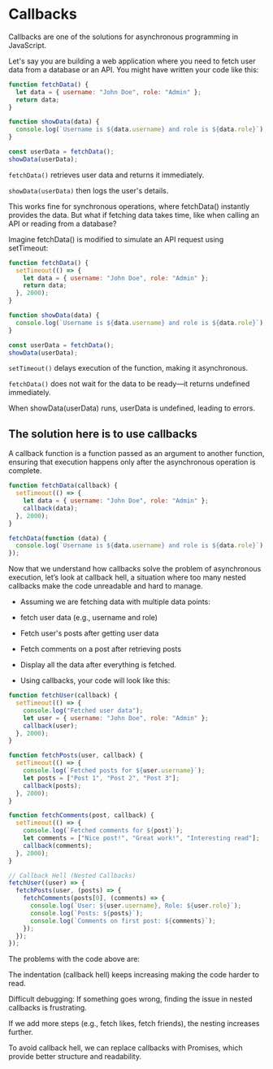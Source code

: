# Callbacks

Callbacks are one of the solutions for asynchronous programming in JavaScript.

Let's say you are building a web application where you need to fetch user data from a database or an API. You might have written your code like this:

```js
function fetchData() {
  let data = { username: "John Doe", role: "Admin" };
  return data;
}

function showData(data) {
  console.log(`Username is ${data.username} and role is ${data.role}`);
}

const userData = fetchData();
showData(userData);
```

`fetchData()` retrieves user data and returns it immediately.

`showData(userData)` then logs the user's details.

This works fine for synchronous operations, where fetchData() instantly provides the data. But what if fetching data takes time, like when calling an API or reading from a database?

Imagine fetchData() is modified to simulate an API request using setTimeout:

```js
function fetchData() {
  setTimeout(() => {
    let data = { username: "John Doe", role: "Admin" };
    return data;
  }, 2000);
}

function showData(data) {
  console.log(`Username is ${data.username} and role is ${data.role}`);
}

const userData = fetchData();
showData(userData);
```

`setTimeout()` delays execution of the function, making it asynchronous.

`fetchData()` does not wait for the data to be ready—it returns undefined immediately.

When showData(userData) runs, userData is undefined, leading to errors.

## The solution here is to use callbacks

A callback function is a function passed as an argument to another function, ensuring that execution happens only after the asynchronous operation is complete.

```js
function fetchData(callback) {
  setTimeout(() => {
    let data = { username: "John Doe", role: "Admin" };
    callback(data);
  }, 2000);
}

fetchData(function (data) {
  console.log(`Username is ${data.username} and role is ${data.role}`);
});
```

Now that we understand how callbacks solve the problem of asynchronous execution, let’s look at callback hell, a situation where too many nested callbacks make the code unreadable and hard to manage.

- Assuming we are fetching data with multiple data points:

- fetch user data (e.g., username and role)

- Fetch user's posts after getting user data

- Fetch comments on a post after retrieving posts

- Display all the data after everything is fetched.

- Using callbacks, your code will look like this:

```js
function fetchUser(callback) {
  setTimeout(() => {
    console.log("Fetched user data");
    let user = { username: "John Doe", role: "Admin" };
    callback(user);
  }, 2000);
}

function fetchPosts(user, callback) {
  setTimeout(() => {
    console.log(`Fetched posts for ${user.username}`);
    let posts = ["Post 1", "Post 2", "Post 3"];
    callback(posts);
  }, 2000);
}

function fetchComments(post, callback) {
  setTimeout(() => {
    console.log(`Fetched comments for ${post}`);
    let comments = ["Nice post!", "Great work!", "Interesting read"];
    callback(comments);
  }, 2000);
}

// Callback Hell (Nested Callbacks)
fetchUser((user) => {
  fetchPosts(user, (posts) => {
    fetchComments(posts[0], (comments) => {
      console.log(`User: ${user.username}, Role: ${user.role}`);
      console.log(`Posts: ${posts}`);
      console.log(`Comments on first post: ${comments}`);
    });
  });
});
```

The problems with the code above are:

The indentation (callback hell) keeps increasing making the code harder to read.

Difficult debugging: If something goes wrong, finding the issue in nested callbacks is frustrating.

If we add more steps (e.g., fetch likes, fetch friends), the nesting increases further.

To avoid callback hell, we can replace callbacks with Promises, which provide better structure and readability.
